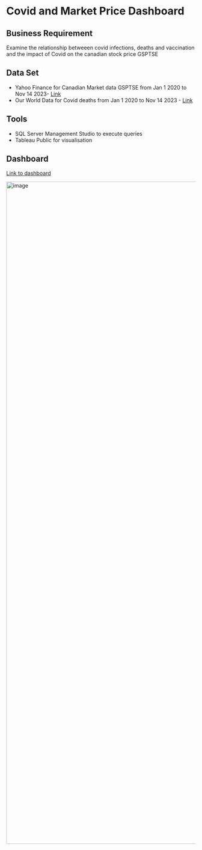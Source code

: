 # Covid and Market Price Dashboard

## Business Requirement

Examine the relationship betweeen covid infections, deaths and vaccination and the impact of Covid on the canadian stock price GSPTSE

## Data Set

* Yahoo Finance for Canadian Market data GSPTSE from Jan 1 2020 to Nov 14 2023- [Link](https://finance.yahoo.com/quote/%5EGSPTSE/history?p=%5EGSPTSE)
* Our World Data for Covid deaths from Jan 1 2020 to Nov 14 2023 - [Link](https://ourworldindata.org/covid-deaths)

## Tools

* SQL Server Management Studio to execute queries
* Tableau Public for visualisation

## Dashboard 

[Link to dashboard](https://public.tableau.com/app/profile/minh.hao.le6993/viz/CovidandCanadianMaketDashboard/Dashboard1?publish=yes)

<img width="1763" alt="image" src="https://github.com/minhhaole/Covid-Dashboard/assets/122378672/49f28d73-13cb-4ede-9016-baf8868d4eda">

